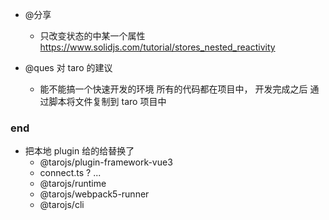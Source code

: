 - @分享

  - 只改变状态的中某一个属性 https://www.solidjs.com/tutorial/stores_nested_reactivity

- @ques 对 taro 的建议
  - 能不能搞一个快速开发的环境 所有的代码都在项目中， 开发完成之后 通过脚本将文件复制到 taro 项目中

### end

- 把本地 plugin 给的给替换了
  - @tarojs/plugin-framework-vue3
  - connect.ts ? ...
  - @tarojs/runtime
  - @tarojs/webpack5-runner
  - @tarojs/cli
